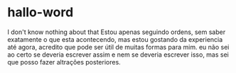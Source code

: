 # hallo-word
I don't know nothing about that 
Estou apenas seguindo ordens, sem saber exatamente o que esta acontecendo, mas estou gostando da experiencia até agora, acredito que pode ser útil de muitas formas para mim. 
eu não sei ao certo se deveria escrever assim e nem se deveria escrever isso, mas sei que posso fazer altraçôes posteriores.
